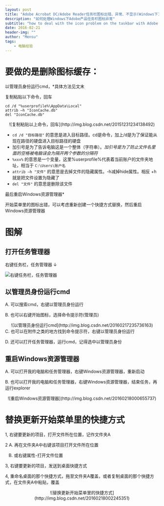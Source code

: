 ```yaml
---
layout: post
title: "Adobe Acrobat DC/Adobe Reader任务栏图标出错、异常、不显示(Windows下)"
description: "如何处理Windows下Adobe产品任务栏图标异常"
subtitle: "how to deal with the icon problem on the taskbar with Adobe products"
date: 2016-02-21
header-img: ""
author: "Mensu"
tags:
    - 电脑经验
---
```


# 要做的是**删除图标缓存**：

以管理员身份运行cmd，*具体方法见文末

复制粘贴以下命令，回车

~~~
cd /d "%userprofile%\AppData\Local"
attrib –h "IconCache.db"
del "IconCache.db"
~~~
<center>![复制粘贴以上命令，回车](http://img.blog.csdn.net/20151231234138492)</center>

 - `cd /d "目标路径"` 的意思是进入目标路径。cd是命令，加上/d是为了保证能从现在路径的硬盘进入目标路径的硬盘
 - 加引号是为了告诉电脑这是一个整体（字符串）。*加引号是为了防止文件名里面的空格被电脑误会为隔开两个参数的分隔符*
 - `%xxx%` 的意思是一个变量，这里%userprofile%代表着当前账户的文件夹地址，相当于 `C:\Users\账户名`
 - `attrib –h "文件"` 的意思是去掉文件的隐藏属性。-h减掉hide属性。相反 +h 就是把文件设置为隐藏了
 - `del "文件"` 的意思是删除该文件

最后重启Windows资源管理器*

开始菜单里的图标出错，可以考虑重新创建一个快捷方式替换，然后重启Windows资源管理器

# 图解

## 打开任务管理器

  右键任务栏，任务管理器 ↓
  
  ![右键任务栏，任务管理器](http://img.blog.csdn.net/20160217234804572)

## 以管理员身份运行cmd

A. 可以搜索cmd，右键以管理员身份运行
  
B. 也可以右键开始图标，选择命令提示符(管理员)

<center>![以管理员身份运行cmd](http://img.blog.csdn.net/20160217235736163)</center>
C. 也可以在附件之类的地方找到命令提示符，右键以管理员身份运行

D. 还可以打开任务管理器，运行cmd，记得选中以管理员身份

## 重启Windows资源管理器

A. 可以打开我的电脑和任务管理器，右键Windows资源管理器，重新启动
  
B. 也可以打开我的电脑和任务管理器，右键Windows资源管理器，结束任务，再运行explorer

<center>![重启Windows资源管理器](http://img.blog.csdn.net/20160218000655737)</center>

# 替换更新开始菜单里的快捷方式
1, 右键要更新的项目，打开文件所在位置，记作文件夹A
  
2 A. 再在文件夹A中右键该项目打开文件所在位置
    
&nbsp;&nbsp;&nbsp;B. 或右键属性-打开文件位置
   
3, 右键要更新的项目，发送到桌面快捷方式

4, 重命名桌面的那个快捷方式，拖至文件夹A覆盖，或者复制桌面的那个快捷方式，在文件夹A中粘贴，覆盖
   
<center>![替换更新开始菜单里的快捷方式](http://img.blog.csdn.net/20160218002245351)</center>